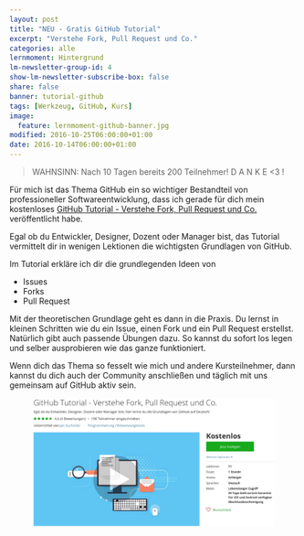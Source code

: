 ```yaml
---
layout: post
title: "NEU - Gratis GitHub Tutorial"
excerpt: "Verstehe Fork, Pull Request und Co."
categories: alle
lernmoment: Hintergrund
lm-newsletter-group-id: 4
show-lm-newsletter-subscribe-box: false
share: false
banner: tutorial-github
tags: [Werkzeug, GitHub, Kurs]
image:
  feature: lernmoment-github-banner.jpg
modified: 2016-10-25T06:00:00+01:00 
date: 2016-10-14T06:00:00+01:00
---
```


> WAHNSINN: Nach 10 Tagen bereits 200 Teilnehmer! D A N K E <3 !

Für mich ist das Thema GitHub ein so wichtiger Bestandteil von professioneller Softwareentwicklung, dass ich gerade für dich mein kostenloses [GitHub Tutorial - Verstehe Fork, Pull Request und Co.](https://www.udemy.com/github-tutorial-deutsch/) veröffentlicht habe.

Egal ob du Entwickler, Designer, Dozent oder Manager bist, das Tutorial vermittelt dir in wenigen Lektionen die wichtigsten Grundlagen von GitHub.

Im Tutorial erkläre ich dir die grundlegenden Ideen von

 - Issues
 - Forks
 - Pull Request

Mit der theoretischen Grundlage geht es dann in die Praxis. Du lernst in kleinen Schritten wie du ein Issue, einen Fork und ein Pull Request erstellst. Natürlich gibt auch passende Übungen dazu. So kannst du sofort los legen und selber ausprobieren wie das ganze funktioniert.

Wenn dich das Thema so fesselt wie mich und andere Kursteilnehmer, dann kannst du dich auch der Community anschließen und täglich mit uns gemeinsam auf GitHub aktiv sein.

<figure>
	<a href="https://www.udemy.com/github-tutorial-deutsch/" target="_blank"><img src="/images/UGiHuTut_LandingPage.jpg" alt="image"></a>
</figure>
